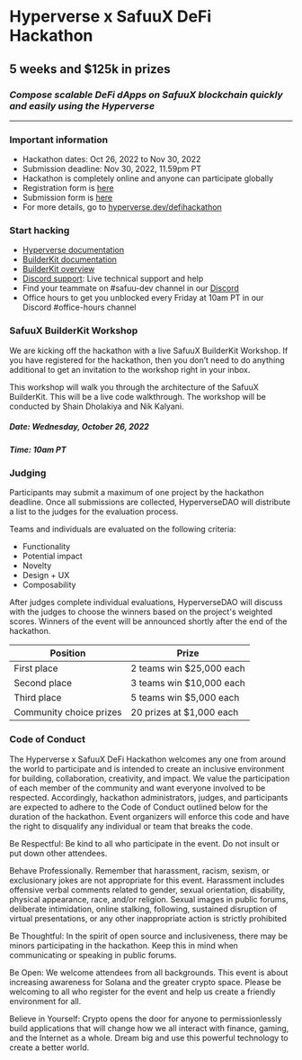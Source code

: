 # Hyperverse x SafuuX DeFi Hackathon
## 5 weeks and $125k in prizes
### _Compose scalable DeFi dApps on SafuuX blockchain quickly and easily using the Hyperverse_
---
### Important information
- Hackathon dates: Oct 26, 2022 to Nov 30, 2022
- Submission deadline: Nov 30, 2022, 11.59pm PT
- Hackathon is completely online and anyone can participate globally
- Registration form is [here](https://forms.gle/NceMHtJgexySpsA59)
- Submission form is [here](https://docs.google.com/forms/d/e/1FAIpQLSc6OvyxbtZO82z0fs-zh2i1yUz_W_s79eT2aey2awOBFqC_Uw/viewform?usp=sharing)
- For more details, go to [hyperverse.dev/defihackathon](https://www.hyperverse.dev/defihackathon)

### Start hacking

- [Hyperverse documentation](https://docs.hyperverse.dev/)
- [BuilderKit documentation](https://docs.hyperverse.dev/compose/introduction)
- [BuilderKit overview](https://www.youtube.com/watch?v=0A_Eg66psRU&feature=emb_logo)
- [Discord support](https://discord.gg/KHcqQBg8): Live technical support and help
- Find your teammate on #safuu-dev channel in our [Discord](https://discord.gg/KHcqQBg8)
- Office hours to get you unblocked every Friday at 10am PT in our Discord #office-hours channel

### SafuuX BuilderKit Workshop
We are kicking off the hackathon with a live SafuuX BuilderKit Workshop. If you have registered for the hackathon, then you don’t need to do anything additional to get an invitation to the workshop right in your inbox.

This workshop will walk you through the architecture of the SafuuX BuilderKit. This will be a live code walkthrough. The workshop will be conducted by Shain Dholakiya and Nik Kalyani.

##### Date: Wednesday, October 26, 2022
##### Time: 10am PT

### Judging
Participants may submit a maximum of one project by the hackathon deadline. Once all submissions are collected, HyperverseDAO will distribute a list to the judges for the evaluation process. 

Teams and individuals are evaluated on the following criteria:
- Functionality
- Potential impact
- Novelty
- Design + UX
- Composability

After judges complete individual evaluations, HyperverseDAO will discuss with the judges to choose the winners based on the project's weighted scores. Winners of the event will be announced shortly after the end of the hackathon.

| Position | Prize |
| ------ | ------ |
| First place | 2 teams win $25,000 each |
| Second place | 3 teams win $10,000 each |
| Third place | 5 teams win $5,000 each |
| Community choice prizes | 20 prizes at $1,000 each |

### Code of Conduct
The Hyperverse x SafuuX DeFi Hackathon welcomes any one from around the world to participate and is intended to create an inclusive environment for building, collaboration, creativity, and impact. We value the participation of each member of the community and want everyone involved to be respected. Accordingly, hackathon administrators, judges, and participants are expected to adhere to the Code of Conduct outlined below for the duration of the hackathon. Event organizers will enforce this code and have the right to disqualify any individual or team that breaks the code.

Be Respectful: Be kind to all who participate in the event. Do not insult or put down other attendees.

Behave Professionally. Remember that harassment, racism, sexism, or exclusionary jokes are not appropriate for this event. Harassment includes offensive verbal comments related to gender, sexual orientation, disability, physical appearance, race, and/or religion. Sexual images in public forums, deliberate intimidation, online stalking, following, sustained disruption of virtual presentations, or any other inappropriate action is strictly prohibited

Be Thoughtful: In the spirit of open source and inclusiveness, there may be minors participating in the hackathon. Keep this in mind when communicating or speaking in public forums.

Be Open: We welcome attendees from all backgrounds. This event is about increasing awareness for Solana and the greater crypto space. Please be welcoming to all who register for the event and help us create a friendly environment for all.

Believe in Yourself: Crypto opens the door for anyone to permissionlessly build applications that will change how we all interact with finance, gaming, and the Internet as a whole. Dream big and use this powerful technology to create a better world.
